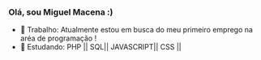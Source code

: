 ### Olá, sou Miguel Macena :)

- 🔭 Trabalho: Atualmente estou em busca do meu primeiro emprego na aréa de programação !
- 🌱 Estudando:  PHP || SQL|| JAVASCRIPT|| CSS ||  
<br>

